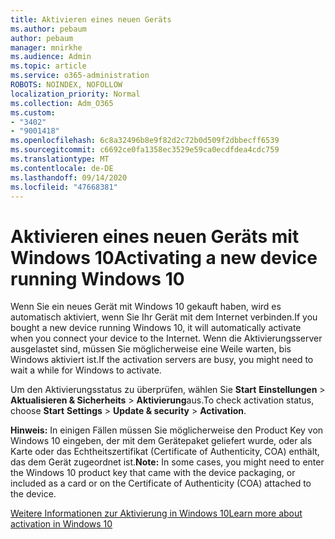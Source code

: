 ```yaml
---
title: Aktivieren eines neuen Geräts
ms.author: pebaum
author: pebaum
manager: mnirkhe
ms.audience: Admin
ms.topic: article
ms.service: o365-administration
ROBOTS: NOINDEX, NOFOLLOW
localization_priority: Normal
ms.collection: Adm_O365
ms.custom:
- "3402"
- "9001418"
ms.openlocfilehash: 6c8a32496b8e9f82d2c72b0d509f2dbbecff6539
ms.sourcegitcommit: c6692ce0fa1358ec3529e59ca0ecdfdea4cdc759
ms.translationtype: MT
ms.contentlocale: de-DE
ms.lasthandoff: 09/14/2020
ms.locfileid: "47668381"
---
```

# <a name="activating-a-new-device-running-windows-10"></a><span data-ttu-id="d964a-102">Aktivieren eines neuen Geräts mit Windows 10</span><span class="sxs-lookup"><span data-stu-id="d964a-102">Activating a new device running Windows 10</span></span>

<span data-ttu-id="d964a-103">Wenn Sie ein neues Gerät mit Windows 10 gekauft haben, wird es automatisch aktiviert, wenn Sie Ihr Gerät mit dem Internet verbinden.</span><span class="sxs-lookup"><span data-stu-id="d964a-103">If you bought a new device running Windows 10, it will automatically activate when you connect your device to the Internet.</span></span> <span data-ttu-id="d964a-104">Wenn die Aktivierungsserver ausgelastet sind, müssen Sie möglicherweise eine Weile warten, bis Windows aktiviert ist.</span><span class="sxs-lookup"><span data-stu-id="d964a-104">If the activation servers are busy, you might need to wait a while for Windows to activate.</span></span>

<span data-ttu-id="d964a-105">Um den Aktivierungsstatus zu überprüfen, wählen Sie **Start** **Einstellungen**  >  **Aktualisieren & Sicherheits**  >  **Aktivierung**aus.</span><span class="sxs-lookup"><span data-stu-id="d964a-105">To check activation status, choose **Start** **Settings** > **Update & security** > **Activation**.</span></span>

<span data-ttu-id="d964a-106">**Hinweis:** In einigen Fällen müssen Sie möglicherweise den Product Key von Windows 10 eingeben, der mit dem Gerätepaket geliefert wurde, oder als Karte oder das Echtheitszertifikat (Certificate of Authenticity, COA) enthält, das dem Gerät zugeordnet ist.</span><span class="sxs-lookup"><span data-stu-id="d964a-106">**Note:** In some cases, you might need to enter the Windows 10 product key that came with the device packaging, or included as a card or on the Certificate of Authenticity (COA) attached to the device.</span></span>

[<span data-ttu-id="d964a-107">Weitere Informationen zur Aktivierung in Windows 10</span><span class="sxs-lookup"><span data-stu-id="d964a-107">Learn more about activation in Windows 10</span></span>](https://support.microsoft.com/help/12440)